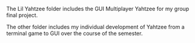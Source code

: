 The Lil Yahtzee folder includes the GUI Multiplayer Yahtzee for my group final project.

The other folder includes my individual development of Yahtzee from a terminal game to GUI over the course of the semester.
